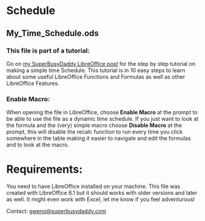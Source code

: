 # Schedule

## My_Time_Schedule.ods

### This file is part of a tutorial:
Go on [my SuperBusyDaddy LibreOffice post]( http://superbusydaddy.com/blog/2018/05/02/tutorial-make-a-time-schedule-in-libreoffice-using-formulas-and-a-simple-macro/) for the step by step tutorial on making a simple time Schedule. This tutorial is in 10 easy steps to learn about some useful LibreOffice Functions and Formulas as well as other LibreOffice Features.

### Enable Macro:
When opening the file in LibreOffice, choose **Enable Macro** at the prompt to be able to use the file as a dynamic time schedule. If you just want to look at the formula and the (very) simple macro choose **Disable Macro** at the prompt, this will disable the recalc function to run every time you click somewhere in the table making it easier to navigate and edit the formulas and to look at the macro.

# Requirements:
You need to have LibreOffice installed on your machine. This file was created with LibreOffice 6.1 but it should works with older versions and later as well. It might even work with Excel, let me know if you feel adventurous!

Contact:
gweno@superbusydaddy.com


